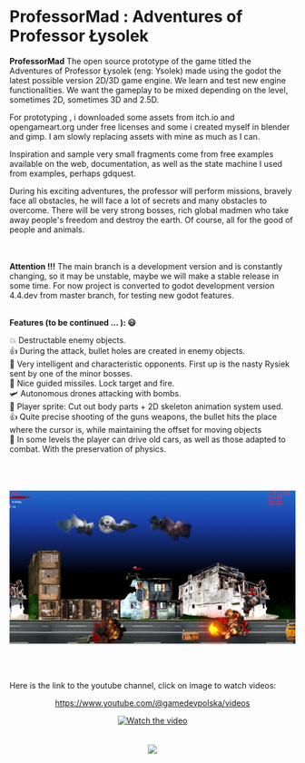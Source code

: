 
# ProfessorMad : Adventures of Professor Łysolek

**ProfessorMad** The open source prototype of the game titled the Adventures of Professor Łysolek (eng: Ysolek) made using the godot the latest possible version 2D/3D game engine.
We learn and test new engine functionalities. We want the gameplay to be mixed depending on the level, sometimes 2D, sometimes 3D and 2.5D.

For prototyping , i downloaded some assets from itch.io and opengameart.org under free licenses and some i created myself in blender and gimp. I am slowly replacing assets with mine as much as I can. 

Inspiration and sample very small fragments come from free examples available on the web, documentation, as well as the state machine I used from examples, perhaps gdquest.

During his exciting adventures, the professor will perform missions, bravely face all obstacles, he will face a lot of secrets and many obstacles to overcome. There will be very strong bosses, rich global madmen who take away people's freedom and destroy the earth. Of course, all for the good of people and animals.

<BR><BR>
**Attention !!!** The main branch is a development version and is constantly changing, so it may be unstable, maybe we will make a stable release in some time. For now project is converted to godot development version 4.4.dev from master branch, for testing new godot features.
<BR><BR>

**Features (to be continued ... ): :smiley:**

:boom: Destructable enemy objects.
<BR>
:+1: During the attack, bullet holes are created in enemy objects.
<BR>
:superhero: Very intelligent and characteristic opponents. First up is the nasty Rysiek sent by one of the minor bosses. 
<BR>
:rocket: Nice guided missiles. Lock target and fire.
<BR>
:small_airplane: Autonomous drones attacking with bombs.
<BR>
:disguised_face: Player sprite: Cut out body parts + 2D skeleton animation system used.
<BR>
:+1: Quite precise shooting of the guns weapons, the bullet hits the place where the cursor is,     while maintaining the offset for moving objects
<BR>
:car: In some levels the player can drive old cars, as well as those adapted to combat. With the preservation of physics.
<BR><BR><BR><BR>



<div align="center">
 <img src="https://raw.githubusercontent.com/Ciapas-Linux/assets/main/Web/ysolek_1.png"/>
</div>


<BR><BR>

Here is the link to the youtube channel, click on image to watch videos:

<div align="center">
 
https://www.youtube.com/@gamedevpolska/videos

[![Watch the video](https://img.youtube.com/vi/6M4H_5aWBc0/hqdefault.jpg)](https://www.youtube.com/embed/6M4H_5aWBc0)
<BR><BR><BR>
[<img src="https://img.youtube.com/vi/2EygscujO9Q/hqdefault.jpg" 
/>](https://www.youtube.com/embed/2EygscujO9Q)

</div>

